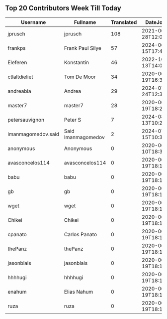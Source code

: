 ## Top 20 Contributors Week Till Today ##
|Username|Fullname|Translated|DateJoined|Language|
|--------|--------|----------|----------|-------|
|jprusch|jprusch|108|2021-06-28T12:00:18.|de|
|frankps|Frank Paul Silye|57|2024-06-15T17:49:35.|nb_NO|
|Eleferen|Konstantin|46|2022-10-13T14:04:24Z|ru|
|ctlaltdieliet|Tom De Moor|34|2020-06-19T16:30:47Z|nl|
|andreabia|Andrea|29|2024-07-24T12:31:47.|it|
|master7|master7|28|2020-06-19T18:20:39.|pl|
|petersauvignon|Peter S|7|2024-08-13T10:23:34.|cs|
|imanmagomedov.said|Said Imanmagomedov|2|2024-07-15T10:32:56.||
|anonymous|Anonymous|0|2020-06-10T18:34:14.||
|avasconcelos114|avasconcelos114|0|2020-06-19T18:18:27Z||
|babu|babu|0|2020-06-19T18:18:37.||
|gb|gb|0|2020-06-19T18:18:43.||
|wget|wget|0|2020-06-19T18:18:50Z|ro|
|Chikei|Chikei|0|2020-06-19T18:18:51Z|zh_Hant|
|cpanato|Carlos Panato|0|2020-06-19T18:18:53Z||
|thePanz|thePanz|0|2020-06-19T18:18:53Z||
|jasonblais|jasonblais|0|2020-06-19T18:18:54Z||
|hhhhugi|hhhhugi|0|2020-06-19T18:18:56.||
|enahum|Elias  Nahum|0|2020-06-19T18:18:56Z|es|
|ruza|ruza|0|2020-06-19T18:18:57.||
